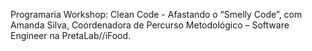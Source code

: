 Programaria Workshop: Clean Code - Afastando o “Smelly Code”, com Amanda Silva, Coordenadora de Percurso Metodológico – Software Engineer na PretaLab//iFood.